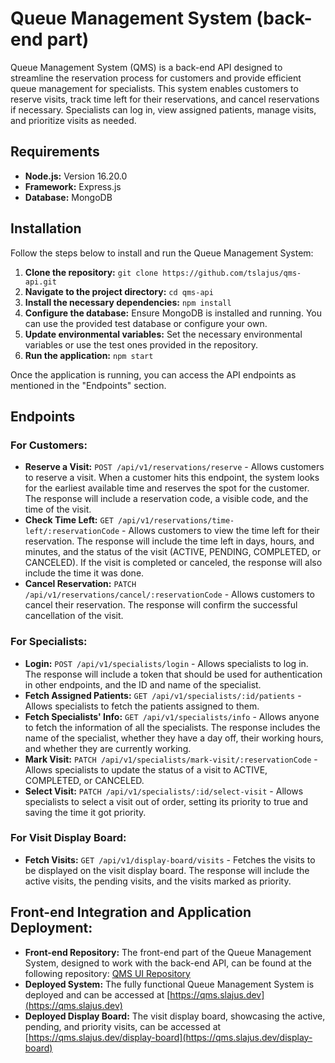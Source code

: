 # Queue Management System (back-end part)

Queue Management System (QMS) is a back-end API designed to streamline the reservation process for customers and provide efficient queue management for specialists. This system enables customers to reserve visits, track time left for their reservations, and cancel reservations if necessary. Specialists can log in, view assigned patients, manage visits, and prioritize visits as needed.

## Requirements

- **Node.js:** Version 16.20.0
- **Framework:** Express.js
- **Database:** MongoDB

## Installation

Follow the steps below to install and run the Queue Management System:

1. **Clone the repository:** `git clone https://github.com/tslajus/qms-api.git`
2. **Navigate to the project directory:** `cd qms-api`
3. **Install the necessary dependencies:** `npm install`
4. **Configure the database:** Ensure MongoDB is installed and running. You can use the provided test database or configure your own.
5. **Update environmental variables:** Set the necessary environmental variables or use the test ones provided in the repository.
6. **Run the application:** `npm start`

Once the application is running, you can access the API endpoints as mentioned in the "Endpoints" section.

## Endpoints

### For Customers:

- **Reserve a Visit:** `POST /api/v1/reservations/reserve` - Allows customers to reserve a visit. When a customer hits this endpoint, the system looks for the earliest available time and reserves the spot for the customer. The response will include a reservation code, a visible code, and the time of the visit.
- **Check Time Left:** `GET /api/v1/reservations/time-left/:reservationCode` - Allows customers to view the time left for their reservation. The response will include the time left in days, hours, and minutes, and the status of the visit (ACTIVE, PENDING, COMPLETED, or CANCELED). If the visit is completed or canceled, the response will also include the time it was done.
- **Cancel Reservation:** `PATCH /api/v1/reservations/cancel/:reservationCode` - Allows customers to cancel their reservation. The response will confirm the successful cancellation of the visit.

### For Specialists:

- **Login:** `POST /api/v1/specialists/login` - Allows specialists to log in. The response will include a token that should be used for authentication in other endpoints, and the ID and name of the specialist.
- **Fetch Assigned Patients:** `GET /api/v1/specialists/:id/patients` - Allows specialists to fetch the patients assigned to them.
- **Fetch Specialists' Info:** `GET /api/v1/specialists/info` - Allows anyone to fetch the information of all the specialists. The response includes the name of the specialist, whether they have a day off, their working hours, and whether they are currently working.
- **Mark Visit:** `PATCH /api/v1/specialists/mark-visit/:reservationCode` - Allows specialists to update the status of a visit to ACTIVE, COMPLETED, or CANCELED.
- **Select Visit:** `PATCH /api/v1/specialists/:id/select-visit` - Allows specialists to select a visit out of order, setting its priority to true and saving the time it got priority.

### For Visit Display Board:

- **Fetch Visits:** `GET /api/v1/display-board/visits` - Fetches the visits to be displayed on the visit display board. The response will include the active visits, the pending visits, and the visits marked as priority.

## Front-end Integration and Application Deployment:

- **Front-end Repository:** The front-end part of the Queue Management System, designed to work with the back-end API, can be found at the following repository: [QMS UI Repository](https://github.com/tslajus/qms_ui)
- **Deployed System:** The fully functional Queue Management System is deployed and can be accessed at [https://qms.slajus.dev](https://qms.slajus.dev)
- **Deployed Display Board:** The visit display board, showcasing the active, pending, and priority visits, can be accessed at [https://qms.slajus.dev/display-board](https://qms.slajus.dev/display-board)
